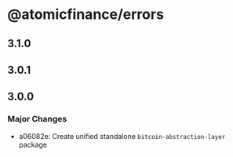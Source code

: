 # @atomicfinance/errors

## 3.1.0

## 3.0.1

## 3.0.0

### Major Changes

- a06082e: Create unified standalone `bitcoin-abstraction-layer` package
